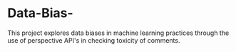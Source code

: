 # Data-Bias-
This project explores data biases in machine learning practices through the use of perspective API's in checking toxicity of comments. 
